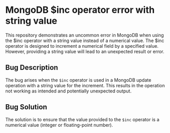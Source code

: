 # MongoDB $inc operator error with string value
This repository demonstrates an uncommon error in MongoDB when using the $inc operator with a string value instead of a numerical value. The $inc operator is designed to increment a numerical field by a specified value. However, providing a string value will lead to an unexpected result or error.

## Bug Description
The bug arises when the `$inc` operator is used in a MongoDB update operation with a string value for the increment. This results in the operation not working as intended and potentially unexpected output.

## Bug Solution
The solution is to ensure that the value provided to the `$inc` operator is a numerical value (integer or floating-point number).